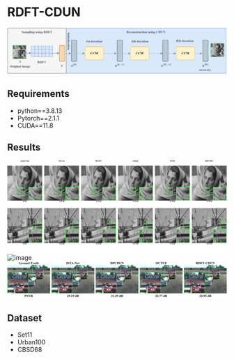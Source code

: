 # RDFT-CDUN


![image](https://github.com/dwt112/RDFT-CDUN/blob/main/Figs/paper2_framework.png)

## Requirements
* python==3.8.13
* Pytorch==2.1.1
* CUDA==11.8

## Results
![image](https://github.com/dwt112/RDFT-CDUN/blob/main/Figs/combined_image2_2.tif)
![image](https://github.com/dwt112/RDFT-CDUN/blob/main/Figs/combined_image2_3.tif)
![image](https://github.com/dwt112/RDFT-CDUN/blob/main/Figs/combined_image2_4.tif)

## Dataset
* Set11
* Urban100
* CBSD68
